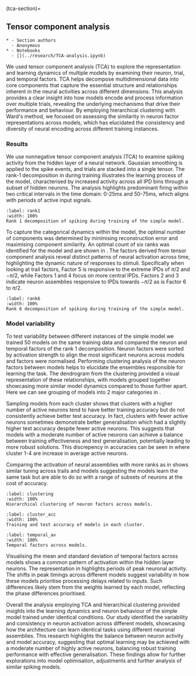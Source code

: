 (tca-section)=
## Tensor component analysis

```{list-table}
* - Section authors
  - Anonymous
* - Notebooks
  - [](../research/TCA-analysis.ipynb)
```

We used tensor component analysis (TCA) to explore the representation and learning dynamics of multiple models by examining their neuron, trial, and temporal factors. TCA helps decompose multidimensional data into core components that capture the essential structure and relationships inherent in the neural activities across different dimensions. This analysis provides a clear insight into how models encode and process information over multiple trials, revealing the underlying mechanisms that drive their performance and behaviour. By employing hierarchical clustering with Ward's method, we focused on assessing the similarity in neuron factor representations across models, which has elucidated the consistency and diversity of neural encoding across different training instances.

### Results

We use nonnegative tensor component analysis (TCA) to examine spiking activity from the hidden layer of a neural network. Gaussian smoothing is applied to the spike events, and trials are stacked into a single tensor. The rank-1 decomposition in [](#rank1) during training illustrates the learning process of the model, characterised by increased activity across all IPD bins through a subset of hidden neurons. The analysis highlights predominant firing within two critical intervals in the time domain: 0-25ms and 50-75ms, which aligns with periods of active input signals.

```{figure} sections/TCA/rank-1.png
:label: rank1
:width: 100%
Rank 1 decomposition of spiking during training of the simple model.
```

To capture the categorical dynamics within the model, the optimal number of components was determined by minimising reconstruction error and maximising component similarity. An optimal count of six ranks was identified for the model and are shown in [](#rank6). The factors derived from tensor component analysis reveal distinct patterns of neural activation across time, highlighting the dynamic nature of responses to stimuli. Specifically when looking at trail factors, Factor 5 is responsive to the extreme IPDs of $\pi/2$ and $-\pi/2$, while Factors 1 and 4 focus on more central IPDs. Factors 2 and 3 indicate neuron assemblies responsive to IPDs towards $-\pi/2$ as is Factor 6 to $\pi/2$. 

```{figure} sections/TCA/rank-6.png
:label: rank6
:width: 100%
Rank 6 decomposition of spiking during training of the simple model.
```

### Model variability

To test variability between different instances of the simple model we trained 50 models on the same training data and compared the neuron and temporal factors of the rank 1 decomposition. Neuron factors were sorted by activation strength to align the most significant neurons across models and factors were normalised. Performing clustering analysis of the neuron factors between models helps to elucidate the ensembles responsible for learning the task. The dendrogram from the clustering provided a visual representation of these relationships, with models grouped together showcasing more similar model dynamics compared to those further apart. Here we can see grouping of models into 2 major categories in [](#clustering). 

Sampling models from each cluster shows that clusters with a higher number of active neurons tend to have better training accuracy but do not consistently achieve better test accuracy. In fact, clusters with fewer active neurons sometimes demonstrate better generalisation which had a slightly higher test accuracy despite fewer active neurons. This suggests that models with a moderate number of active neurons can achieve a balance between training effectiveness and test generalisation, potentially leading to more robust solutions. This discrepency in accuracies can be seen in [](#cluster_acc) where cluster 1-4 are increase in average active neurons. 

Comparing the activation of neural assemblies with more ranks as in [](#clustering) shows similar tuning across trails and models suggesting the models learn the same task but are able to do so with a range of subsets of neurons at the cost of accuracy. 

<!-- Split figure of clustering and temporal_av -->
```{figure} sections/TCA/clustering.png
:label: clustering
:width: 100%
Hierarchical clustering of neuron factors across models.
```

```{figure} sections/TCA/cluster_accs.png
:label: cluster_acc
:width: 100%
Training and test accuracy of models in each cluster.
```

```{figure} sections/TCA/temporal_av.png
:label: temporal_av
:width: 100%
Temporal factors across models.
```

Visualising the mean and standard deviation of temporal factors across models shows a common pattern of activation within the hidden layer neurons. The representation in [](#temporal_av) highlights periods of peak neuronal activity. The shifts in peak timings across different models suggest variability in how these models prioritise processing delays related to inputs. Such differences likely stem from the weights learned by each model, reflecting the phase differences prioritised.

Overall the analysis employing TCA and hierarchical clustering provided insights into the learning dynamics and neuron behaviour of the simple model trained under identical conditions. Our study identified the variability and consistency in neuron activation across different models, showcasing how the architecture can learn identical tasks using different neuronal assemblies. This research highlights the balance between neuron activity and model accuracy, suggesting that optimal learning may be achieved with a moderate number of highly active neurons, balancing robust training performance with effective generalisation. These findings allow for further explorations into model optimisation, adjustments and further analysis of similar spiking models.

<!-- ## Analysis of simple model 
We focused on exploring the behaviour of neurons across trials and temporal factors across multiple initialisations of the simple model. Analyzing the hidden layer's spiking activity during training using Tensor Component Analysis (TCA) [@Williams2018] revealed a distinct learning phase. A rank-1 decomposition highlighted a progressive amplification of neuronal responses across the entire range of labels. When decomposed to more ranks the trial factors showcased the tuning of the hidden layer for each IPD category. To test the temporal activity of the neurons, the simple model was trained on a standardised data generation process, then repeated ten times and analysed to reveal how consistently the model learned to represent the data. This reveals a highly active period of broad peaks where input neurons are most active. 

Hierarchical clustering, through Ward's method [@Ward1963], was applied to sorted and normalised neuron factors, revealing clusters of models with similar neuron activation patterns. This clustering indicated how similarly different models processed the same input data, based on the structural similarities in their learned neuron factors. This in conjunction with the recovered tuning of neural assemblies shows the model learns the same function with different subsets of neurons. 

Overall, the TCA and clustering revealed both consistencies and divergences in how different models learned from identical datasets. This insight is important for understanding model behaviour in predicting how variations in initial conditions or training protocols might impact the learning outcomes. The approach adopted here helps in identifying key neurons that drive model behaviour, which could be critical for further tuning and optimisation of the simple model. -->